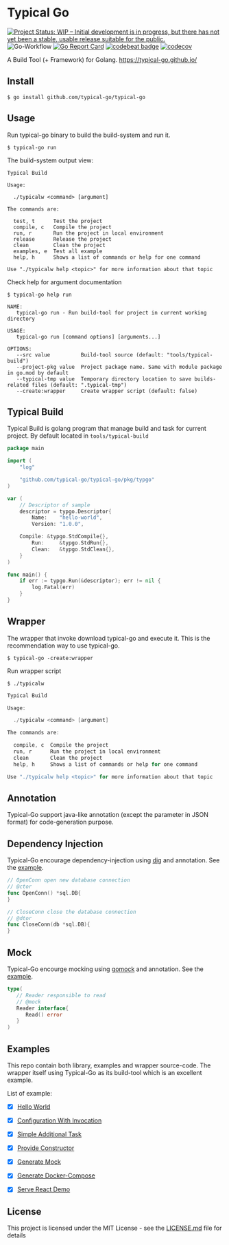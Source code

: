 # Typical Go

[![Project Status: WIP – Initial development is in progress, but there has not yet been a stable, usable release suitable for the public.](https://www.repostatus.org/badges/latest/wip.svg)](https://www.repostatus.org/#wip)
![Go-Workflow](https://github.com/typical-go/typical-go/workflows/Go/badge.svg)
[![Go Report Card](https://goreportcard.com/badge/github.com/typical-go/typical-go)](https://goreportcard.com/report/github.com/typical-go/typical-go)
[![codebeat badge](https://codebeat.co/badges/a8b3c7a6-c42a-480a-acb4-68ece12f36b8)](https://codebeat.co/projects/github-com-typical-go-typical-go-master)
[![codecov](https://codecov.io/gh/typical-go/typical-go/branch/master/graph/badge.svg)](https://codecov.io/gh/typical-go/typical-go)

A Build Tool (+ Framework) for Golang. <https://typical-go.github.io/>


## Install

```
$ go install github.com/typical-go/typical-go
```

## Usage

Run typical-go binary to build the build-system and run it.  
```
$ typical-go run
```

The build-system output view:
```
Typical Build

Usage:

  ./typicalw <command> [argument]

The commands are:

  test, t      Test the project
  compile, c   Compile the project
  run, r       Run the project in local environment
  release      Release the project
  clean        Clean the project
  examples, e  Test all example
  help, h      Shows a list of commands or help for one command

Use "./typicalw help <topic>" for more information about that topic
```

Check help for argument documentation
```
$ typical-go help run
```
```
NAME:
   typical-go run - Run build-tool for project in current working directory

USAGE:
   typical-go run [command options] [arguments...]

OPTIONS:
   --src value          Build-tool source (default: "tools/typical-build")
   --project-pkg value  Project package name. Same with module package in go.mod by default
   --typical-tmp value  Temporary directory location to save builds-related files (default: ".typical-tmp")
   --create:wrapper     Create wrapper script (default: false)
```

## Typical Build

Typical Build is golang program that manage build and task for current project. By default located in `tools/typical-build`

```go
package main

import (
	"log"

	"github.com/typical-go/typical-go/pkg/typgo"
)

var (
	// Descriptor of sample
	descriptor = typgo.Descriptor{
		Name:    "hello-world",
		Version: "1.0.0",

    Compile: &typgo.StdCompile{},
		Run:     &typgo.StdRun{},
		Clean:   &typgo.StdClean{},
	}
)

func main() {
	if err := typgo.Run(&descriptor); err != nil {
		log.Fatal(err)
	}
}
```

## Wrapper 

The wrapper that invoke download typical-go and execute it. This is the recommendation way to use typical-go.
```
$ typical-go -create:wrapper
```

Run wrapper script
```
$ ./typicalw
```
```go 
Typical Build

Usage:

  ./typicalw <command> [argument]

The commands are:

  compile, c  Compile the project
  run, r      Run the project in local environment
  clean       Clean the project
  help, h     Shows a list of commands or help for one command

Use "./typicalw help <topic>" for more information about that topic
```

## Annotation

Typical-Go support java-like annotation (except the parameter in JSON format) for code-generation purpose.

## Dependency Injection

Typical-Go encourage dependency-injection using [dig](https://github.com/uber-go/dig) and annotation. See the [example](https://github.com/typical-go/typical-go/tree/master/examples/provide-constructor).

```go
// OpenConn open new database connection
// @ctor
func OpenConn() *sql.DB{
}
```

```go
// CloseConn close the database connection
// @dtor
func CloseConn(db *sql.DB){
}
```

## Mock

Typical-Go encourge mocking using [gomock](https://github.com/golang/mock) and annotation. See the [example](https://github.com/typical-go/typical-go/tree/master/examples/generate-mock).

```go
type(
   // Reader responsible to read
   // @mock
   Reader interface{
      Read() error
   }
)
```

## Examples

This repo contain both library, examples and wrapper source-code. The wrapper itself using Typical-Go as its build-tool which is an excellent example.

List of example:
- [x] [Hello World](https://github.com/typical-go/typical-go/tree/master/examples/hello-world)
- [x] [Configuration With Invocation](https://github.com/typical-go/typical-go/tree/master/examples/configuration-with-invocation)
- [x] [Simple Additional Task](https://github.com/typical-go/typical-go/tree/master/examples/simple-additional-task)
- [x] [Provide Constructor](https://github.com/typical-go/typical-go/tree/master/examples/provide-constructor)
- [x] [Generate Mock](https://github.com/typical-go/typical-go/tree/master/examples/generate-mock)
- [x] [Generate Docker-Compose](https://github.com/typical-go/typical-go/tree/master/examples/generate-docker-compose)
- [x] [Serve React Demo](https://github.com/typical-go/typical-go/tree/master/examples/serve-react-demo)


## License

This project is licensed under the MIT License - see the [LICENSE.md](LICENSE.md) file for details
